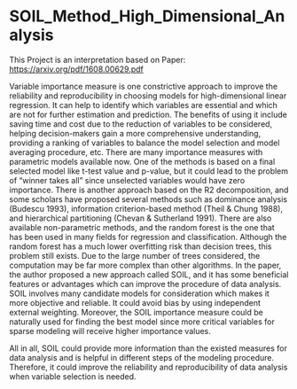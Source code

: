 # SOIL_Method_High_Dimensional_Analysis

This Project is an interpretation based on Paper: https://arxiv.org/pdf/1608.00629.pdf
 

Variable importance measure is one constrictive approach to improve the reliability and reproducibility in choosing models for high-dimensional linear regression. It can help to identify which variables are essential and which are not for further estimation and prediction. The benefits of using it include saving time and cost due to the reduction of variables to be considered, helping decision-makers gain a more comprehensive understanding, providing a ranking of variables to balance the model selection and model averaging procedure, etc.
There are many importance measures with parametric models available now. One of the methods is based on a final selected model like t-test value and p-value, but it could lead to the problem of “winner takes all” since unselected variables would have zero importance. There is another approach based on the R2 decomposition, and some scholars have proposed several methods such as dominance analysis (Budescu 1993), information criterion-based method (Theil & Chung 1988), and hierarchical partitioning (Chevan & Sutherland 1991). 
There are also available non-parametric methods, and the random forest is the one that has been used in many fields for regression and classification. Although the random forest has a much lower overfitting risk than decision trees, this problem still exists. Due to the large number of trees considered, the computation may be far more complex than other algorithms.
In the paper, the author proposed a new approach called SOIL, and it has some beneficial features or advantages which can improve the procedure of data analysis. SOIL involves many candidate models for consideration which makes it more objective and reliable. It could avoid bias by using independent external weighting. Moreover, the SOIL importance measure could be naturally used for finding the best model since more critical variables for sparse modeling will receive higher importance values. 

All in all, SOIL could provide more information than the existed measures for data analysis and is helpful in different steps of the modeling procedure. Therefore, it could improve the reliability and reproducibility of data analysis when variable selection is needed.



